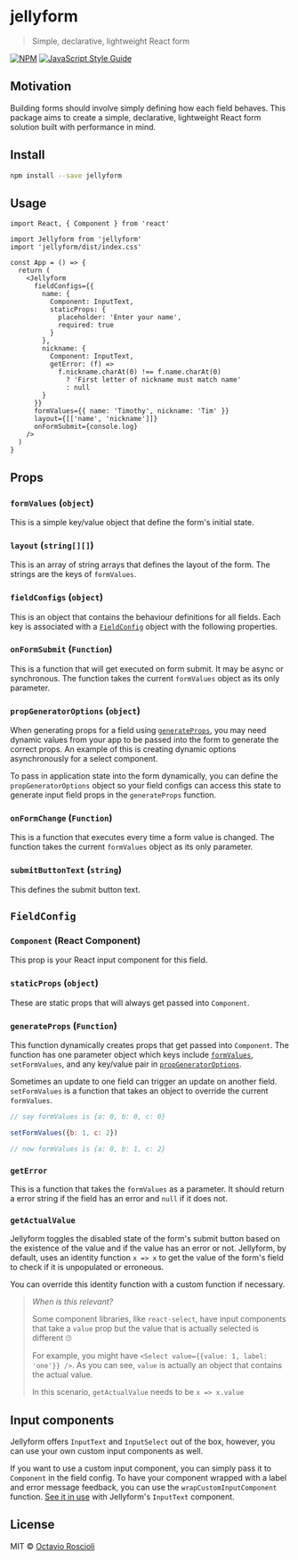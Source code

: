 # jellyform

> Simple, declarative, lightweight React form

[![NPM](https://img.shields.io/npm/v/jellyform.svg)](https://www.npmjs.com/package/jellyform) [![JavaScript Style Guide](https://img.shields.io/badge/code_style-standard-brightgreen.svg)](https://standardjs.com)

## Motivation

Building forms should involve simply defining how each field behaves. This package aims to create a simple, declarative, lightweight React form solution built with performance in mind.

## Install

```bash
npm install --save jellyform
```

## Usage

```tsx
import React, { Component } from 'react'

import Jellyform from 'jellyform'
import 'jellyform/dist/index.css'

const App = () => {
  return (
    <Jellyform
      fieldConfigs={{
        name: {
          Component: InputText,
          staticProps: {
            placeholder: 'Enter your name',
            required: true
          }
        },
        nickname: {
          Component: InputText,
          getError: (f) =>
            f.nickname.charAt(0) !== f.name.charAt(0)
              ? 'First letter of nickname must match name'
              : null
        }
      }}
      formValues={{ name: 'Timothy', nickname: 'Tim' }}
      layout={[['name', 'nickname']]}
      onFormSubmit={console.log}
    />
  )
}
```

## Props

### `formValues` (`object`)

This is a simple key/value object that define the form's initial state.

### `layout` (`string[][]`)

This is an array of string arrays that defines the layout of the form. The strings are the keys of `formValues`.

### `fieldConfigs` (`object`)

This is an object that contains the behaviour definitions for all fields. Each key is associated with a [`FieldConfig`](#fieldconfig) object with the following properties.

### `onFormSubmit` (`Function`)

This is a function that will get executed on form submit. It may be async or synchronous. The function takes the current `formValues` object as its only parameter.

### `propGeneratorOptions` (`object`)

When generating props for a field using [`generateProps`](#generateprops-function), you may need dynamic values from your app to be passed into the form to generate the correct props. An example of this is creating dynamic options asynchronously for a select component.

To pass in application state into the form dynamically, you can define the `propGeneratorOptions` object so your field configs can access this state to generate input field props in the `generateProps` function.

### `onFormChange` (`Function`)

This is a function that executes every time a form value is changed. The function takes the current `formValues` object as its only parameter.

### `submitButtonText` (`string`)

This defines the submit button text.

## `FieldConfig`

### `Component` (React Component)

This prop is your React input component for this field.

### `staticProps` (`object`)

These are static props that will always get passed into `Component`.

### `generateProps` (`Function`)

This function dynamically creates props that get passed into `Component`. The function has one parameter object which keys include [`formValues`](#formvalues-object), `setFormValues`, and any key/value pair in [`propGeneratorOptions`](#propgeneratoroptions-object).

Sometimes an update to one field can trigger an update on another field. `setFormValues` is a function that takes an object to override the current `formValues`.

```js
// say formValues is {a: 0, b: 0, c: 0}

setFormValues({b: 1, c: 2})

// now formValues is {a: 0, b: 1, c: 2}
```

### `getError`

This is a function that takes the `formValues` as a parameter. It should return a error string if the field has an error and `null` if it does not.

### `getActualValue`

Jellyform toggles the disabled state of the form's submit button based on the existence of the value and if the value has an error or not. Jellyform, by default, uses an identity function `x => x` to get the value of the form's field to check if it is unpopulated or erroneous.

You can override this identity function with a custom function if necessary.

> *When is this relevant?*
>
>Some component libraries, like `react-select`, have input components that take a `value` prop but the value that is actually selected is different 🙄
>
> For example, you might have `<Select value={{value: 1, label: 'one'}} />`. As you can see, `value` is actually an object that contains the actual value.
>
> In this scenario, `getActualValue` needs to be `x => x.value`

## Input components

Jellyform offers `InputText` and `InputSelect` out of the box, however, you can use your own custom input components as well.

If you want to use a custom input component, you can simply pass it to `Component` in the field config. To have your component wrapped with a label and error message feedback, you can use the `wrapCustomInputComponent` function. [See it in use](src/components/InputText.tsx) with Jellyform's `InputText` component.

## License

MIT © [Octavio Roscioli](https://github.com/roscioli)
